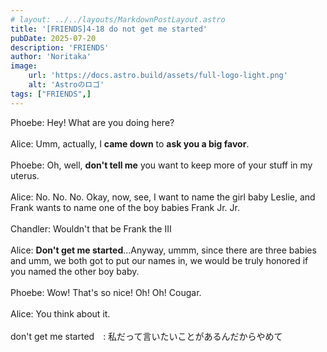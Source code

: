 ```yaml
---
# layout: ../../layouts/MarkdownPostLayout.astro
title: '[FRIENDS]4-18 do not get me started'
pubDate: 2025-07-20
description: 'FRIENDS'
author: 'Noritaka'
image:
    url: 'https://docs.astro.build/assets/full-logo-light.png'
    alt: 'Astroのロゴ'
tags: ["FRIENDS",]
---
```


Phoebe: Hey! What are you doing here?<br><br>
Alice: Umm, actually, I **came down** to **ask you a big favor**.<br><br>
Phoebe: Oh, well, **don't tell me** you want to keep more of your stuff in my uterus.<br><br>
Alice: No. No. No. Okay, now, see, I want to name the girl baby Leslie, and Frank wants to name one of the boy babies Frank Jr. Jr.<br><br>
Chandler: Wouldn't that be Frank the Ⅲ<br><br>
Alice: **Don't get me started**...Anyway, ummm, since there are three babies and umm, we both got to put our names in, we would be truly honored if you named the other boy baby.<br><br>
Phoebe: Wow! That's so nice! Oh! Oh! Cougar.<br><br>
Alice: You think about it.<br><br>
don't get me started　: 私だって言いたいことがあるんだからやめて


